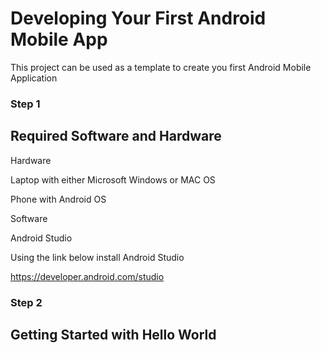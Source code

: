 
# Developing Your First Android Mobile App

This project can be used as a template to create you first Android Mobile Application

### Step 1

## Required Software and Hardware

  Hardware
  
  Laptop with either Microsoft Windows or MAC OS
  
  Phone with Android OS
  
  Software

  Android Studio
    
  Using the link below install Android Studio 
  
  https://developer.android.com/studio  
  
### Step 2

## Getting Started with Hello World
